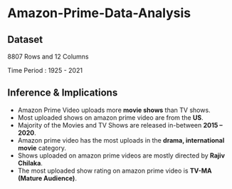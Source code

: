 # Amazon-Prime-Data-Analysis

## Dataset
8807 Rows and 12 Columns 

Time Period : 1925 - 2021


## Inference & Implications
- Amazon Prime Video uploads more **movie shows** than TV shows.
- Most uploaded shows on amazon prime video are from the **US**.
-	Majority of the Movies and TV Shows are released in-between **2015 – 2020**.
-	Amazon prime video has the most uploads in the **drama, international movie** category.
-	Shows uploaded on amazon prime videos are mostly directed by **Rajiv Chilaka**.
-	The most uploaded show rating on amazon prime video is **TV-MA (Mature Audience)**.

